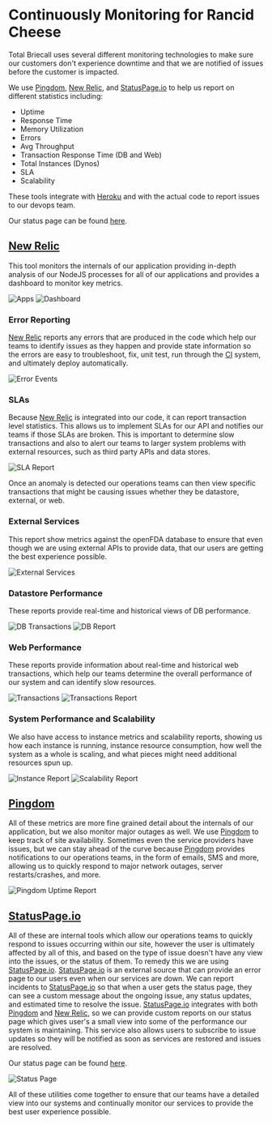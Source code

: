 # Continuously Monitoring for Rancid Cheese

Total Briecall uses several different monitoring technologies to make sure our customers don't experience downtime and that we are notified of issues before the customer is impacted.

We use [Pingdom](https://www.pingdom.com/), [New Relic](http://newrelic.com/), and [StatusPage.io](https://www.statuspage.io/) to help us report on different statistics including:

* Uptime
* Response Time
* Memory Utilization
* Errors
* Avg Throughput
* Transaction Response Time (DB and Web)
* Total Instances (Dynos)
* SLA
* Scalability

These tools integrate with [Heroku](http://www.heroku.com) and with the actual code to report issues to our devops team.

Our status page can be found [here](https://status.totalbriecall.com).

## [New Relic](http://newrelic.com/)
This tool monitors the internals of our application providing in-depth analysis of our NodeJS processes for all of our applications and provides a dashboard to monitor key metrics.

![Apps](/docs/images/NewRelicApps.png?raw=true)
![Dashboard](/docs/images/NewRelicOverview.png?raw=true)

### Error Reporting

[New Relic](http://newrelic.com/) reports any errors that are produced in the code which help our teams to identify issues as they happen and provide state information so the errors are easy to troubleshoot, fix, unit test, run through the [CI](Continuous-Integration) system, and ultimately deploy automatically.

![Error Events](/docs/images/NewRelicErrors.png?raw=true)

### SLAs

Because [New Relic](http://newrelic.com/) is integrated into our code, it can report transaction level statistics. This allows us to implement SLAs for our API and notifies our teams if those SLAs are broken. This is important to determine slow transactions and also to alert our teams to larger system problems with external resources, such as third party APIs and data stores.

![SLA Report](/docs/images/NewRelicSLAReport.png?raw=true)

Once an anomaly is detected our operations teams can then view specific transactions that might be causing issues whether they be datastore, external, or web.

### External Services

This report show metrics against the openFDA database to ensure that even though we are using external APIs to provide data, that our users are getting the best experience possible.

![External Services](/docs/images/NewRelicExternalServices.png?raw=true)

### Datastore Performance

These reports provide real-time and historical views of DB performance. 

![DB Transactions](/docs/images/NewRelicDatabase.png?raw=true)
![DB Report](/docs/images/NewRelicDatabaseReport.png?raw=true)

### Web Performance

These reports provide information about real-time and historical web transactions, which help our teams determine the overall performance of our system and can identify slow resources.

![Transactions](/docs/images/NewRelicTransactions.png?raw=true)
![Transactions Report](/docs/images/NewRelicWebTransactionsReport.png?raw=true)

### System Performance and Scalability

We also have access to instance metrics and scalability reports, showing us how each instance is running, instance resource consumption, how well the system as a whole is scaling, and what pieces might need additional resources spun up.

![Instance Report](/docs/images/NewRelicInstances.png?raw=true)
![Scalability Report](/docs/images/NewRelicScalabilityReport.png?raw=true)

## [Pingdom](https://www.pingdom.com/)

All of these metrics are more fine grained detail about the internals of our application, but we also monitor major outages as well. We use [Pingdom](https://www.pingdom.com/) to keep track of site availability. Sometimes even the service providers have issues, but we can stay ahead of the curve because [Pingdom](https://www.pingdom.com/) provides notifications to our operations teams, in the form of emails, SMS and more, allowing us to quickly respond to major network outages, server restarts/crashes, and more.

![Pingdom Uptime Report](/docs/images/PingdomUptime.png?raw=true)

## [StatusPage.io](https://www.statuspage.io/)

All of these are internal tools which allow our operations teams to quickly respond to issues occurring within our site, however the user is ultimately affected by all of this, and based on the type of issue doesn't have any view into the issues, or the status of them. To remedy this we are using [StatusPage.io](https://www.statuspage.io/). [StatusPage.io](https://www.statuspage.io/) is an external source that can provide an error page to our users even when our services are down. We can report incidents to [StatusPage.io](https://www.statuspage.io/) so that when a user gets the status page, they can see a custom message about the ongoing issue, any status updates, and estimated time to resolve the issue.  [StatusPage.io](https://www.statuspage.io/) integrates with both [Pingdom](https://www.pingdom.com/) and [New Relic](http://newrelic.com/), so we can provide custom reports on our status page which gives user's a small view into some of the performance our system is maintaining. This service also allows users to subscribe to issue updates so they will be notified as soon as services are restored and issues are resolved.

Our status page can be found [here](https://status.totalbriecall.com).

![Status Page](/docs/images/StatusPage.png?raw=true)

All of these utilities come together to ensure that our teams have a detailed view into our systems and continually monitor our services to provide the best user experience possible.